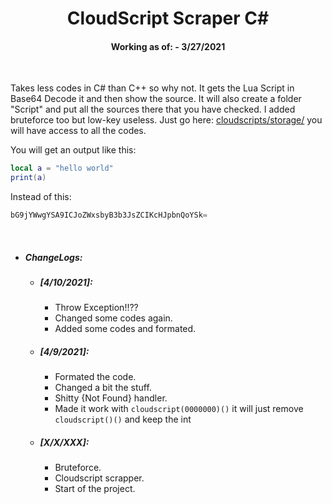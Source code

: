 <h1  align="center">
    CloudScript Scraper C#
    <h4 align="center">Working as of: - 3/27/2021</h4>
    <br>
</h1>

Takes less codes in C# than C++ so why not. It gets the Lua Script in Base64 Decode it and then show the source. It will also create a folder "Script" and put all the sources there that you have checked. I added bruteforce too but low-key useless. Just go here: <a href="https://lynx.rip/dashboard/home/cloudscripts/storage/">cloudscripts/storage/</a> you will have access to all the codes.

You will get an output like this:

```lua example
local a = "hello world"
print(a)
```
Instead of this:
```c example
bG9jYWwgYSA9ICJoZWxsbyB3b3JsZCIKcHJpbnQoYSk=
```

</br>

* ##### ChangeLogs:
  * ##### <b>[4/10/2021]:</b>
    * Throw Exception!!??
    * Changed some codes again.
    * Added some codes and formated.
  * ##### <b>[4/9/2021]:</b>
    * Formated the code.
    * Changed a bit the stuff.
    * Shitty {Not Found} handler.
    * Made it work with `cloudscript(0000000)()` it will just remove `cloudscript()()` and keep the int
  * ##### <b>[X/X/XXX]:</b>
    * Bruteforce. 
    * Cloudscript scrapper.
    * Start of the project. 
